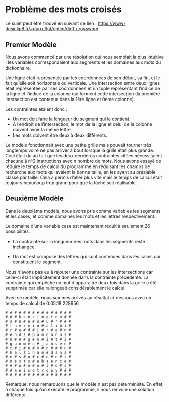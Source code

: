 # Problème des mots croisés

Le sujet peut être trouvé en suivant ce lien : https://www-desir.lip6.fr/~durrc/Iut/optim/dm1-crossword

## Premier Modèle

Nous avons commencé par une résolution qui nous semblait la plus intuitive : les variables correspondaient aux segments et les domaines aux mots du dictionnaire. 

Une ligne était représentée par les coordonnées de son début, sa fin, et le fait qu’elle soit horizontale ou verticale. 
Une intersection entre deux lignes était représentée par ses coordonnées et un tuple représentant l’indice de la ligne et l’indice de la colonne qui forment cette intersection (la première intersection est contenue dans la 1ère ligne et 0ème colonne).

Les contraintes étaient donc :
-	Un mot doit faire la longueur du segment qui le contient.
-	 A l’endroit de l’intersection, le mot de la ligne et celui de la colonne doivent avoir la même lettre.
-	Les mots doivent être deux à deux différents.

Le modèle fonctionnait avec une petite grille mais pouvait tourner très longtemps voire ne pas arriver à bout lorsque la grille était plus grande. Ceci était du au fait que les deux dernières contraintes citées nécessitaient chacune à n^2 instructions avec n nombre de mots. Nous avons essayé de réduire le temps de calcul du programme en réduisant les champs de recherche aux mots qui avaient la bonne taille, en les ayant au préalable classé par taille. Cela a permis d’aller plus vite mais le temps de calcul était toujours beaucoup trop grand pour que la tâche soit réalisable.

## Deuxième Modèle

Dans le deuxième modèle, nous avons pris comme variables les segments et les cases, et comme domaines les mots et les lettres respectivement.

Le domaine d’une variable case est maintenant réduit à seulement 26 possibilités.

- La contrainte sur la longueur des mots dans les segments reste inchangée.

- Un mot est composé des lettres qui sont contenues dans les cases qui constituent le segment.

Nous n'avons pas eu à rajouter une contrainte sur les intersections car celle-ci était implicitement donnée dans la contrainte précedente. 
La contrainte qui empêche un mot d'apparaitre deux fois dans la grille a été supprimée car elle rallongeait considérablement le calcul. 

Avec ce modèle, nous sommes arrivés au résultat ci-dessous avec un temps de calcul de 0:05:18.228956

```
# # # # # # # # # # # # # # #
# # # k e n s i n g t o n # #
# s # n # e # o # u # r # # #
# t h e r e i n # a l i b i #
# r # e # d # i # r # e # n #
# e n d s # p a n d a n u s #
# n # # # g # n # i # t # i #
# g u n m e n # j a n s e n #
# t # i # n # v # n # # # u #
# h a l l i n a n # d a n a #
# e # s # u # c # o # n # t #
# n e s t s # a b s e n c e #
# # # o # e # n # l # o # s #
# # a n i s o t r o p y # # #
# # # # # # # # # # # # # # #
```

Remarque: nous remarquons que le modèle n'est pas déterministe. En effet, à chaque fois qu'on exécute le programme, il nous renvoie une solution différente.